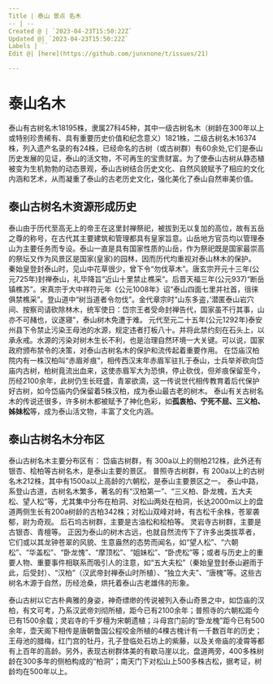 ```yaml
---
Title | 泰山 景点 名木
-- | --
Created @ | `2023-04-23T15:50:22Z`
Updated @| `2023-04-23T15:50:22Z`
Labels | ``
Edit @| [here](https://github.com/junxnone/t/issues/21)

---
```

# 泰山名木

泰山有古树名木18195株，隶属27科45种，其中一级古树名木（树龄在300年以上或特别珍贵稀有、具有重要历史价值和纪念意义）1821株，二级古树名木16374株，列入遗产名录的有24株，已经命名的古树（或古树群）有60余处,它们是泰山历史发展的见证，泰山的活文物，不可再生的宝贵财富。为了使泰山古树从静态植被变为生机勃勃的动态景观，泰山古树结合历史文化、自然风貌赋予了相应的文化内涵和艺术，从而凝重了泰山的古老历史文化，强化美化了泰山自然审美价值。

## 泰山古树名木资源形成历史

泰山由于历代至高无上的帝王在这里封禅祭祀，被拔到无以复加的高位，故有五岳之尊的称号，在古代其主要建筑和管理都具有皇家旨意。山岳地方官员均以管理泰山为主要任务而专设。泰山一直是具有国家性质的山岳，作为祭祀既是国家最崇高的祭坛又作为风景区是国家(皇家)的园林，因而历代均重视对泰山林木的保护。
秦始皇登封泰山时，见山中花草很少，曾下令“勿伐草木”。唐玄宗开元十三年(公元725年)封禅泰山，礼毕降旨“近山十里禁止樵采“。后晋天福三年(公元937)“断岳镇樵苏”。宋真宗于大中祥符元年《公元1008年》诏“泰山四面七里并社首，徂徕俱禁樵采”。登山道中“树当道者令勿伐”。金代章宗时“山东多盗，’潜匿泰山岩穴间、按察司请砍除林木，统军使日：岱宗王者受命封禅告代，国家虽不行其事，山亦不可赭也，议遂寝”，泰山树木免遭于难。
元代至元二十五年(公元1292年)泰安州县下令禁止污染王母池的水源，规定违者打板八十。并将此禁约刻在石头上，以承永戒。水源的污染对树木生长不利，也是治理自然环境一大关键。可以说，国家政府颁布禁令的决策，对泰山古树名木的保护和流传起着重要作用。
在岱庙汉柏院内有一株汉柏叫“赤眉斧痕”，相传西汉末年赤眉军驻扎于泰山，士兵举斧砍向岱庙内古树，柏树竟流出血来，这使赤眉军大为恐惧，停止砍伐，但斧痕保留至今，历经2100余年，此树仍生长旺盛，青翠欲滴，这一传说世代相传教育着后代保护好古树，如今岱庙内仍保留着5株汉柏，成为泰山最古老的树木。
泰山有关古树名木的传说还很多，许多树木都被赋予了神化色彩，如**孤衷柏、宁死不屈、三义柏、姊妹松**等，成为泰山活文物，丰富了文化内涵。

## 泰山古树名木分布区

泰山古树名木主要分布区有：
岱庙古树群，有 300a以上的侧柏212株，此外还有银杏、桧柏等古树名木，是泰山主要的景区。
普照寺古树群，有 200a以上的古树名木212株，其中有1500a以上高龄的六朝松，是泰山主要景区之一。
泰山中路，系登山古道，古树名木繁多，著名的有“汉柏第一”、“三义柏、卧龙槐，五大夫松、望人松”等，尤其集中分布在柏洞、对松山两处在柏洞，长达2000m以上的盘道两侧生长有200a树龄的古柏342株；对松山双峰对峙，有古松千余株，苍翠袭郁，尉为奇观。
后石坞古树群，主要是古油松和桧柏等。
灵岩寺古树群，主要是古银杏、青檀等。
正因为泰山的树木古远，也就自然流传下了许多出类拔萃者，它们或以其龙钟苍翠的风貌、生意盎然的态势而闻名，如“望人松”、“六朝松”、“华盖松”、“卧龙愧”、“摩顶松”、“姐妹松”、“卧虎松”等；或者与历史上的重要人物、重要事件相联系而吸引人的注意，如“五大夫松”（秦始皇登封泰山避雨于此，后受封）、“汉柏”（汉武帝封禅泰山时所植）、“独立大夫”、“唐槐”等。这些古树名木源于自然，历经沧桑，烘托着泰山古老雄伟的形象。

泰山古树以它古朴典雅的身姿，神奇缥缈的传说被列入泰山奇景之中，如岱庙的汉柏，有文可考，乃系汉武帝刘彻所植，距今已有2100余年；普照寺的六朝松距今已有1500余载；灵岩寺的千岁檀为宋朝遗植；斗母宫门前的“卧龙槐”距今已有500余年，壶天阁下相传是唐朝鲁国公程咬金所植的4棵古槐计有一千数百年的历史；王母池的腊梅，红门宫的牡丹，孔子登临处石坊上的紫藤，以及关帝庙的凌霄等都有上百年的高龄。另外，表现古树群体美的有歇马崖以北，盘道两旁，400多株树龄在300多年的侧柏构成的“柏洞”；南天门下对松山上500多株古松，据考证，树龄均在500年以上。
